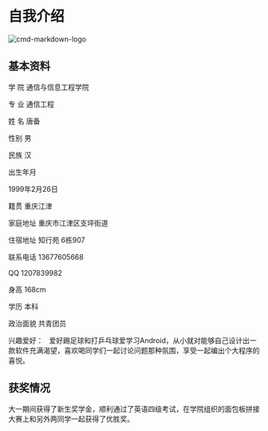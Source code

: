 #        自我介绍
![cmd-markdown-logo](https://thumbnail0.baidupcs.com/thumbnail/60c03870ad81026e41e678451eceeee2?fid=2994716460-250528-1100020940268824&time=1523887200&rt=sh&sign=FDTAER-DCb740ccc5511e5e8fedcff06b081203-Z5gpFUMnKhRFUsyJ9NeyKUPIfqA%3D&expires=8h&chkv=0&chkbd=0&chkpc=&dp-logid=2456920627692331730&dp-callid=0&size=c710_u400&quality=100&vuk=-&ft=video)

## 基本资料

学  院	通信与信息工程学院

专  业	通信工程

姓  名	唐备	

性别	男	

民族	汉

出生年月	

1999年2月26日

籍贯	重庆江津

家庭地址	重庆市江津区支坪街道

住宿地址	       知行苑   6栋907	

联系电话	13677605668	

QQ	1207839982

身高	168cm

学历	本科	

政治面貌	共青团员

兴趣爱好：   爱好踢足球和打乒乓球爱学习Android，从小就对能够自己设计出一款软件充满渴望，喜欢喝同学们一起讨论问题那种氛围，享受一起编出个大程序的喜悦。

## 获奖情况

大一期间获得了新生奖学金，顺利通过了英语四级考试，在学院组织的面包板拼接大赛上和另外两同学一起获得了优胜奖。
